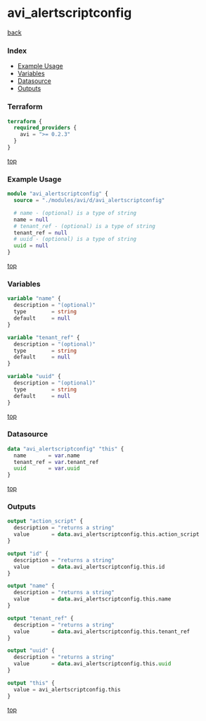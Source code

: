 # avi_alertscriptconfig

[back](../avi.md)

### Index

- [Example Usage](#example-usage)
- [Variables](#variables)
- [Datasource](#datasource)
- [Outputs](#outputs)

### Terraform

```terraform
terraform {
  required_providers {
    avi = ">= 0.2.3"
  }
}
```

[top](#index)

### Example Usage

```terraform
module "avi_alertscriptconfig" {
  source = "./modules/avi/d/avi_alertscriptconfig"

  # name - (optional) is a type of string
  name = null
  # tenant_ref - (optional) is a type of string
  tenant_ref = null
  # uuid - (optional) is a type of string
  uuid = null
}
```

[top](#index)

### Variables

```terraform
variable "name" {
  description = "(optional)"
  type        = string
  default     = null
}

variable "tenant_ref" {
  description = "(optional)"
  type        = string
  default     = null
}

variable "uuid" {
  description = "(optional)"
  type        = string
  default     = null
}
```

[top](#index)

### Datasource

```terraform
data "avi_alertscriptconfig" "this" {
  name       = var.name
  tenant_ref = var.tenant_ref
  uuid       = var.uuid
}
```

[top](#index)

### Outputs

```terraform
output "action_script" {
  description = "returns a string"
  value       = data.avi_alertscriptconfig.this.action_script
}

output "id" {
  description = "returns a string"
  value       = data.avi_alertscriptconfig.this.id
}

output "name" {
  description = "returns a string"
  value       = data.avi_alertscriptconfig.this.name
}

output "tenant_ref" {
  description = "returns a string"
  value       = data.avi_alertscriptconfig.this.tenant_ref
}

output "uuid" {
  description = "returns a string"
  value       = data.avi_alertscriptconfig.this.uuid
}

output "this" {
  value = avi_alertscriptconfig.this
}
```

[top](#index)